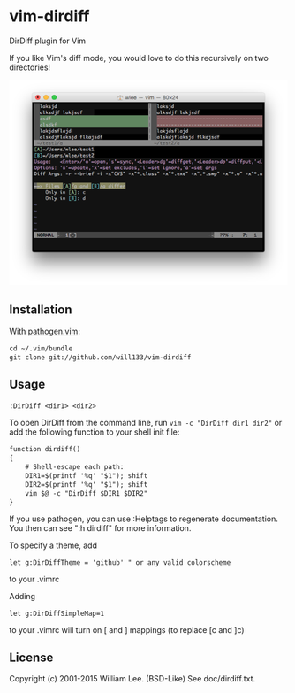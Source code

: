 # vim-dirdiff

DirDiff plugin for Vim

If you like Vim's diff mode, you would love to do this recursively on two
directories!

![DirDiff Session](/screenshot.png?raw=true "DirDiff Session")

## Installation

With [pathogen.vim](https://github.com/tpope/vim-pathogen):

    cd ~/.vim/bundle
    git clone git://github.com/will133/vim-dirdiff

## Usage

    :DirDiff <dir1> <dir2>

To open DirDiff from the command line, run `vim -c "DirDiff dir1 dir2"`
or add the following function to your shell init file:

    function dirdiff()
    {
        # Shell-escape each path:
        DIR1=$(printf '%q' "$1"); shift
        DIR2=$(printf '%q' "$1"); shift
        vim $@ -c "DirDiff $DIR1 $DIR2"
    }

If you use pathogen, you can use :Helptags to regenerate documentation.  You
then can see ":h dirdiff" for more information.


To specify a theme, add
```
let g:DirDiffTheme = 'github' " or any valid colorscheme
```
to your .vimrc

Adding 
```
let g:DirDiffSimpleMap=1
```
to your .vimrc will turn on 
[ and ] mappings (to replace [c and ]c)

## License

Copyright (c) 2001-2015 William Lee. (BSD-Like)  See doc/dirdiff.txt.
